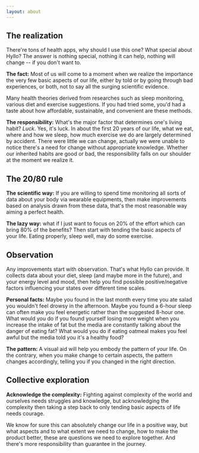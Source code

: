 ```yaml
---
layout: about
---
```


## The realization

There're tons of health apps, why should I use this one? What special about Hyllo? The answer is nothing special, nothing it can help, nothing will change -- if you don't want to.

**The fact:** Most of us will come to a moment when we realize the importance the very few basic aspects of our life, either by told or by going through bad experiences, or both, not to say all the surging scientific evidence.

Many health theories derived from researches such as sleep monitoring, various diet and exercise suggestions. If you had tried some, you'd had a taste about how affordable, sustainable, and convenient are these methods.

**The responsibility:** What's the major factor that determines one's living habit? *Luck*. Yes, it's luck. In about the first 20 years of our life, what we eat, where and how we sleep, how much exercise we do are largely determined by accident. There were little we can change, actually we were unable to notice there's a need for change without appropriate knowledge. Whether our inherited habits are good or bad, the responsibility falls on our shoulder at the moment we realize it.

## The 20/80 rule

**The scientific way:** If you are willing to spend time monitoring all sorts of data about your body via wearable equipments, then make improvements based on analysis drawn from these data, that's the most reasonable way aiming a perfect health.

**The lazy way:** what if I just want to focus on 20% of the effort which can bring 80% of the benefits? Then start with tending the basic aspects of your life. Eating properly, sleep well, may do some exercise.

## Observation

Any improvements start with observation. That's what Hyllo can provide. It collects data about your diet, sleep (and maybe more in the future), and your energy level and mood, then help you find possible positive/negative factors influencing your states over different time scales.

**Personal facts:** Maybe you found in the last month every time you ate salad you wouldn't feel drowsy in the afternoon. Maybe you found a 6-hour sleep can often make you feel energetic rather than the suggested 8-hour one. What would you do if you found yourself losing more weight when you increase the intake of fat but the media are constantly talking about the danger of eating fat? What would you do if eating oatmeal makes you feel awful but the media told you it's a healthy food?

**The pattern:** A visual aid will help you embody the pattern of your life. On the contrary, when you make change to certain aspects, the pattern changes accordingly, telling you if you changed in the right direction.

## Collective exploration

**Acknowledge the complexity:** Fighting against complexity of the world and ourselves needs struggles and knowledge, but acknowledging the complexity then taking a step back to only tending basic aspects of life needs courage.

We know for sure this can absolutely change our life in a positive way, but what aspects and to what extent we need to change, how to make the product better, these are questions we need to explore together. And there's more responsibility than guarantee in the journey.








